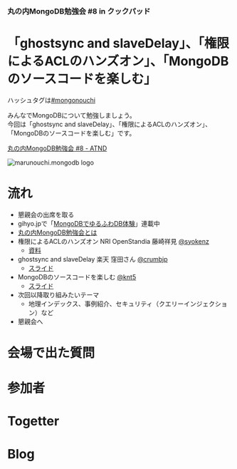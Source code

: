 ### 丸の内MongoDB勉強会 #8 in クックパッド

# 「ghostsync and slaveDelay」、「権限によるACLのハンズオン」、「MongoDBのソースコードを楽しむ」

ハッシュタグは[#mongonouchi](https://twitter.com/search?q=%23mongonouchi&src=hash)

みんなでMongoDBについて勉強しましょう。  
今回は「ghostsync and slaveDelay」、「権限によるACLのハンズオン」、「MongoDBのソースコードを楽しむ」です。

[丸の内MongoDB勉強会 #8 - ATND](http://atnd.org/events/37869)

![marunouchi.mongodb logo](http://syokenz.github.com/marunouchi-mongodb/images/mongodb_logo.png)


# 流れ
* 懇親会の出席を取る
* gihyo.jpで「[MongoDBでゆるふわDB体験](http://gihyo.jp/dev/serial/01/mongodb)」連載中
* [丸の内MongoDB勉強会とは](http://syokenz.github.com/slides/mongonouchi/)
* 権限によるACLのハンズオン NRI OpenStandia 藤崎祥見 [@syokenz](http://twitter.com/syokenz)
  * [資料]()
* ghostsync and slaveDelay 楽天 窪田さん [@crumbjp](http://twitter.com/crumbjp)
  * [スライド]()
* MongoDBのソースコードを楽しむ [@knt5](http://twitter.com/knt5)
  * [スライド]()
* 次回以降取り組みたいテーマ
  * 地理インデックス、事例紹介、セキュリティ（クエリーインジェクション）など
* 懇親会へ


# 会場で出た質問


# 参加者


# Togetter


# Blog
